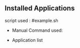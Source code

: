 ## Installed Applications

script used : #example.sh

-   Manual Command used:
    
-   Application list